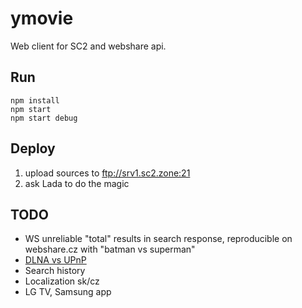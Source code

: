# ymovie

Web client for SC2 and webshare api.

## Run

```
npm install
npm start
npm start debug
```

## Deploy

1. upload sources to ftp://srv1.sc2.zone:21
2. ask Lada to do the magic

## TODO

- WS unreliable "total" results in search response, reproducible on webshare.cz with "batman vs superman"
- [DLNA vs UPnP](https://stackoverflow.com/questions/12338619/javascript-dlna-client)
- Search history
- Localization sk/cz
- LG TV, Samsung app
